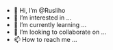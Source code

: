 - 👋 Hi, I’m @Rusliho
- 👀 I’m interested in ...
- 🌱 I’m currently learning ...
- 💞️ I’m looking to collaborate on ...
- 📫 How to reach me ...

<!---
Rusliho/Rusliho is a ✨ special ✨ repository because its `README.md` (this file) appears on your GitHub profile.
You can click the Preview link to take a look at your changes.
--->
